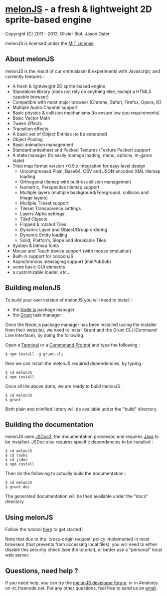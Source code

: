 [melonJS](http://melonjs.org/) - a fresh & lightweight 2D sprite-based engine
=============================================================================

Copyright (C) 2011 - 2013, Olivier Biot, Jason Oster

melonJS is licensed under the [MIT License](http://www.opensource.org/licenses/mit-license.php)


About melonJS
-------------------------------------------------------------------------------

melonJS is the result of our enthusiasm & experiments with Javascript, 
and currently features :

- A fresh & lightweight 2D sprite-based engine
- Standalone library (does not rely on anything else, except a HTML5 capable browser)
- Compatible with most major browser (Chrome, Safari, Firefox, Opera, IE)
- Multiple Audio Channel support
- Basic physics & collision mechanisms (to ensure low cpu requirements)
- Basic Vector Math
- Tween Effects
- Transition effects
- A basic set of Object Entities (to be extended)
- Object Pooling
- Basic animation management
- Standard pritesheet and Packed Textures (Texture Packer) support
- A state manager (to easily manage loading, menu, options, in-game state)
- Tiled map format version +0.9.x integration for easy level design
	- Uncompressed Plain, Base64, CSV and JSON encoded XML tilemap loading
	- Orthogonal tilemap with built-in collision management
	- Isometric, Perspective tilemap support
	- Multiple layers (multiple background/Foreground, collision and Image layers)
	- Multiple Tileset support
	- Tileset Transparency settings
	- Layers Alpha settings
	- Tiled Objects
	- Flipped & rotated Tiles
	- Dynamic Layer and Object/Group ordering
	- Dynamic Entity loading
	- Solid, Platform, Slope and Breakable Tiles
- System & bitmap fonts
- Mouse and Touch device support (with mouse emulation)
- Built-in support for cocoonJS
- Asynchronous messaging support (minPubSub)
- some basic GUI elements
- a customizable loader, etc...

Building melonJS
-------------------------------------------------------------------------------
To build your own version of melonJS you will need to install :

- the [Node.js](http://nodejs.org/) package manager
- the [Grunt](http://gruntjs.com/) task manager

Once the Node.js package manager has been installed (using the installer from their website), 
we need to install Grunt and the Grunt CLI (Command Line Interface), by doing the following :

Open a [Terminal](http://www.apple.com/osx/apps/all.html#terminal) or a [Commmand Prompt](http://en.wikipedia.org/wiki/Command_Prompt) and 
type the following :
````
$ npm install -g grunt-cli
````
then we can install the melonJS required dependencies, by typing :
````
$ cd melonJS
$ npm install
````

Once all the above done, we are ready to build melonJS :
````
$ cd melonJS
$ grunt
````

Both plain and minified library will be available under the "build" directory.

Building the documentation
-------------------------------------------------------------------------------
melonJS uses [JSDoc3](https://github.com/jsdoc3/jsdoc), the documentation processor, and requires [Java](http://java.com/en/download/index.jsp) to be installed.
JSDoc also requires specific dependencies to be installed :
````
$ cd melonJS
$ cd tasks
$ cd jsdoc
$ npm install
````

Then do the following to actually build the documentation :
````
$ cd melonJS
$ grunt doc
````

The generated documentation will be then available under the "docs" directory

Using melonJS
-------------------------------------------------------------------------------
Follow the tutorial [here](http://melonjs.github.io/tutorial/) to get started !

Note that due to the 'cross-origin request' policy implemented in most browsers (that prevents from accessing local files), you will need to either disable this security check (see the tutorial), or better use a "personal" local web server.

Questions, need help ?
-------------------------------------------------------------------------------
If you need help, you can try the [melonJS developer forum](http://groups.google.com/group/melonjs), or in #melonjs on irc.freenode.net.
For any other questions, feel free to send us an [email](mailto:contact@melonjs.org).
